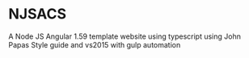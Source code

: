 # NJSACS
A Node JS Angular 1.59 template website using typescript using John Papas Style guide and vs2015 with gulp automation
